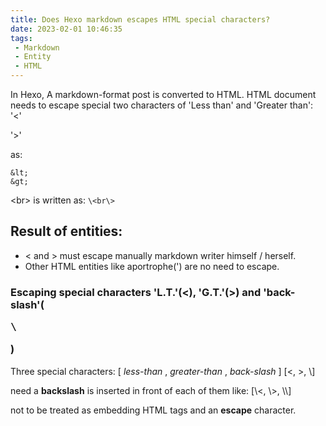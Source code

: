 ```yaml
---
title: Does Hexo markdown escapes HTML special characters?
date: 2023-02-01 10:46:35
tags:
 - Markdown
 - Entity
 - HTML
---
```


In Hexo, A markdown-format post is converted to HTML.
HTML document needs to escape special two characters of 'Less than' and 'Greater than':
'&lt;'

'&gt;'

as:
```
&lt;
&gt;
```

\<br\>
is written as:
``\<br\>``

## Result of entities:
- &lt; and &gt; must escape manually markdown writer himself / herself.
- Other HTML entities like aportrophe(&apos;) are no need to escape. 

### Escaping special characters 'L.T.'(&lt;), 'G.T.'(&gt;) and 'back-slash'(<pre lang='en'>\\</pre>)

 Three special characters:
 [ _less-than_ , _greater-than_ , _back-slash_ ]
[\<, \>, \\]

 need a **backslash** is inserted in front of each of them like:
[\\<, \\>, \\\\]

 not to be treated as embedding HTML tags and an **escape** character.